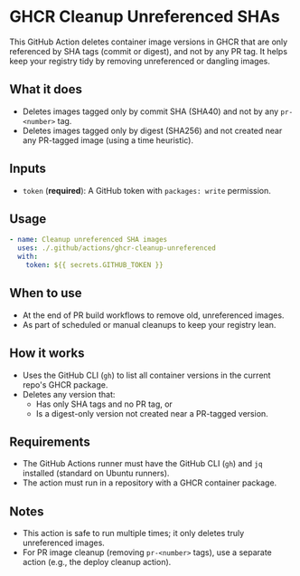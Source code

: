 # GHCR Cleanup Unreferenced SHAs

This GitHub Action deletes container image versions in GHCR that are only referenced by SHA tags (commit or digest), and not by any PR tag. It helps keep your registry tidy by removing unreferenced or dangling images.

## What it does

- Deletes images tagged only by commit SHA (SHA40) and not by any `pr-<number>` tag.
- Deletes images tagged only by digest (SHA256) and not created near any PR-tagged image (using a time heuristic).

## Inputs

- `token` (**required**): A GitHub token with `packages: write` permission.

## Usage

```yaml
- name: Cleanup unreferenced SHA images
  uses: ./.github/actions/ghcr-cleanup-unreferenced
  with:
    token: ${{ secrets.GITHUB_TOKEN }}
```

## When to use

- At the end of PR build workflows to remove old, unreferenced images.
- As part of scheduled or manual cleanups to keep your registry lean.

## How it works

- Uses the GitHub CLI (`gh`) to list all container versions in the current repo's GHCR package.
- Deletes any version that:
  - Has only SHA tags and no PR tag, or
  - Is a digest-only version not created near a PR-tagged version.

## Requirements

- The GitHub Actions runner must have the GitHub CLI (`gh`) and `jq` installed (standard on Ubuntu runners).
- The action must run in a repository with a GHCR container package.

## Notes

- This action is safe to run multiple times; it only deletes truly unreferenced images.
- For PR image cleanup (removing `pr-<number>` tags), use a separate action (e.g., the deploy cleanup action).
